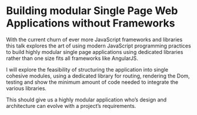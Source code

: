 # Building modular Single Page Web Applications without Frameworks

With the current churn of ever more JavaScript frameworks and libraries this talk explores the art of 
using modern JavaScript programming practices to build highly modular single page applications using 
dedicated libraries rather than one size fits all frameworks like AngularJS.

I will explore the feasibility of structuring the application into single cohesive modules, using a 
dedicated library for routing, rendering the Dom, testing and show the minimum amount of code needed 
to integrate the various libraries. 

This should give us a highly modular application who’s design and architecture can evolve with a 
project’s requirements.
